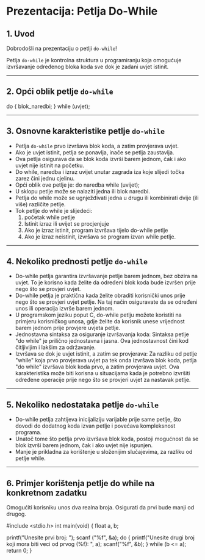 # Prezentacija: Petlja Do-While

## 1. Uvod

Dobrodošli na prezentaciju o petlji `do-while`!

Petlja `do-while` je kontrolna struktura u programiranju koja omogućuje izvršavanje određenog bloka koda sve dok je zadani uvjet istinit.

---

## 2. Opći oblik petlje `do-while`
do {
blok_naredbi;
} while (uvjet);

---

## 3. Osnovne karakteristike petlje `do-while`

- Petlja `do-while` prvo izvršava blok koda, a zatim provjerava uvjet.
- Ako je uvjet istinit, petlja se ponavlja, inače se petlja zaustavlja.
- Ova petlja osigurava da se blok koda izvrši barem jednom, čak i ako uvjet nije istinit na početku.
- Do while, naredba i izraz uvijet unutar zagrada iza koje slijedi točka zarez čini jednu cjelinu.
- Opći oblik ove petlje je:
    do
     naredba
    while (uvijet);
- U sklopu petlje može se nalaziti jedna ili blok naredbi.
- Petlja do while može se ugnježđivati jedna u drugu ili kombinirati dvije (ili više) različite petlje.
- Tok petlje do while je slijedeći:
  1. početak while petlje
  2. Istinit izraz ili uvijet se procjenjuje
  3. Ako je izraz istinit, program izvršava tijelo do-while petlje
  4. Ako je izraz neistinit, izvršava se program izvan while petlje.

---

## 4. Nekoliko prednosti petlje `do-while`

- Do-while petlja garantira izvršavanje petlje barem jednom, bez obzira na uvjet. To je korisno kada želite da određeni blok koda bude      izvršen prije nego što se provjeri uvjet.
- Do-while petlja je praktična kada želite obraditi korisnički unos prije nego što se provjeri uvjet petlje. Na taj način osiguravate da 
  se određeni unos ili operacija izvrše barem jednom.
- U programskom jeziku poput C, do-while petlju možete koristiti na primjeru korisničkog unosa, gdje želite da korisnik unese vrijednost 
  barem jednom prije provjere uvjeta petlje.
- Jednostavna sintaksa za osiguranje izvršavanja koda: Sintaksa petlje "do while" je prilično jednostavna i jasna. Ova jednostavnost čini kod čitljivijim i lakšim za održavanje.
- Izvršava se dok je uvjet istinit, a zatim se provjerava: Za razliku od petlje "while" koja prvo provjerava uvjet pa tek onda izvršava blok koda, petlja "do while" izvršava blok koda prvo, a zatim provjerava uvjet. Ova karakteristika može biti korisna u situacijama kada je potrebno izvršiti određene operacije prije nego što se provjeri uvjet za nastavak petlje.
 
---

## 5. Nekoliko nedostataka petlje `do-while`

- Do-while petlja zahtijeva inicijaliziju varijable prije same petlje, što dovodi do dodatnog koda izvan petlje i povećava kompleksnost programa.
- Unatoč tome što petlja prvo izvršava blok koda, postoji mogućnost da se blok izvrši barem jednom, čak i ako uvjet nije ispunjen.
- Manje je prikladna za korištenje u složenijim slučajevima, za razliku od petlje while.

---

## 6. Primjer korištenja petlje do while na konkretnom zadatku
Omogućiti korisniku unos dva realna broja. Osigurati da prvi bude manji od drugog.

#include <stdio.h>
int main(void)
{
  float a, b; 
  
  printf("Unesite prvi broj: ");
  scanf ("%f", &a);
  do {
     printf("Unesite drugi broj koji mora biti veci od prvog (%f): ", a);
     scanf("%f", &b);
} while (b <= a); 
return 0;
}
